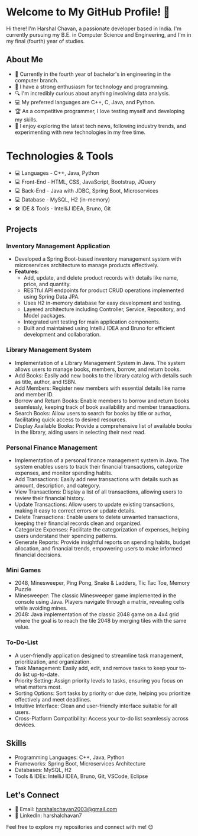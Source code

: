 # Welcome to My GitHub Profile! 👋

Hi there! I'm Harshal Chavan, a passionate developer based in India. I'm currently pursuing my B.E. in Computer Science and Engineering, and I'm in my final (fourth) year of studies.

## About Me

- 💼 Currently in the fourth year of bachelor's in engineering in the computer branch.
- 🌱 I have a strong enthusiasm for technology and programming.
- 🔍 I'm incredibly curious about anything involving data analysis.
- 💻 My preferred languages are C++, C, Java, and Python.
- 🏆 As a competitive programmer, I love testing myself and developing my skills.
- 📰 I enjoy exploring the latest tech news, following industry trends, and experimenting with new technologies in my free time.

# Technologies & Tools

- 💻 Languages - C++, Java, Python  
- 💻 Front-End - HTML, CSS, JavaScript, Bootstrap, JQuery  
- 💻 Back-End - Java with JDBC, Spring Boot, Microservices  
- 💻 Database - MySQL, H2 (in-memory)  
- 🛠 IDE & Tools - IntelliJ IDEA, Bruno, Git  

## Projects

### Inventory Management Application  
- Developed a Spring Boot-based inventory management system with microservices architecture to manage products effectively.  
- **Features:**  
  - Add, update, and delete product records with details like name, price, and quantity.  
  - RESTful API endpoints for product CRUD operations implemented using Spring Data JPA.  
  - Uses H2 in-memory database for easy development and testing.  
  - Layered architecture including Controller, Service, Repository, and Model packages.  
  - Integrated unit testing for main application components.  
  - Built and maintained using IntelliJ IDEA and Bruno for efficient development and collaboration.  

### Library Management System  
- Implementation of a Library Management System in Java. The system allows users to manage books, members, borrow, and return books.  
- Add Books: Easily add new books to the library catalog with details such as title, author, and ISBN.  
- Add Members: Register new members with essential details like name and member ID.  
- Borrow and Return Books: Enable members to borrow and return books seamlessly, keeping track of book availability and member transactions.  
- Search Books: Allow users to search for books by title or author, facilitating quick access to desired resources.  
- Display Available Books: Provide a comprehensive list of available books in the library, aiding users in selecting their next read.  

### Personal Finance Management  
- Implementation of a personal finance management system in Java. The system enables users to track their financial transactions, categorize expenses, and monitor spending habits.  
- Add Transactions: Easily add new transactions with details such as amount, description, and category.  
- View Transactions: Display a list of all transactions, allowing users to review their financial history.  
- Update Transactions: Allow users to update existing transactions, making it easy to correct errors or update details.  
- Delete Transactions: Enable users to delete unwanted transactions, keeping their financial records clean and organized.  
- Categorize Expenses: Facilitate the categorization of expenses, helping users understand their spending patterns.  
- Generate Reports: Provide insightful reports on spending habits, budget allocation, and financial trends, empowering users to make informed financial decisions.  

### Mini Games  
- 2048, Minesweeper, Ping Pong, Snake & Ladders, Tic Tac Toe, Memory Puzzle  
- Minesweeper: The classic Minesweeper game implemented in the console using Java. Players navigate through a matrix, revealing cells while avoiding mines.  
- 2048: Java implementation of the classic 2048 game on a 4x4 grid where the goal is to reach the tile 2048 by merging tiles with the same value.  

### To-Do-List  
- A user-friendly application designed to streamline task management, prioritization, and organization.  
- Task Management: Easily add, edit, and remove tasks to keep your to-do list up-to-date.  
- Priority Setting: Assign priority levels to tasks, ensuring you focus on what matters most.  
- Sorting Options: Sort tasks by priority or due date, helping you prioritize effectively and meet deadlines.  
- Intuitive Interface: Clean and user-friendly interface suitable for all users.  
- Cross-Platform Compatibility: Access your to-do list seamlessly across devices.  

## Skills

- Programming Languages: C++, Java, Python  
- Frameworks: Spring Boot, Microservices Architecture  
- Databases: MySQL, H2  
- Tools & IDEs: IntelliJ IDEA, Bruno, Git, VSCode, Eclipse  


## Let's Connect

- 📧 Email: harshalschavan2003@gmail.com
- 💼 LinkedIn: harshalchavan7

Feel free to explore my repositories and connect with me! 😊
